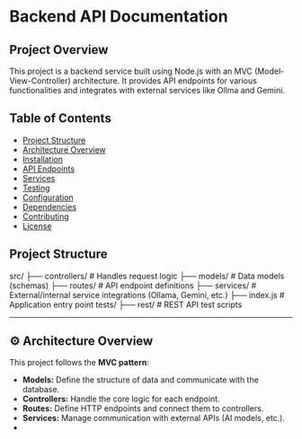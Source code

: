 # Backend API Documentation

## Project Overview
This project is a backend service built using Node.js with an MVC (Model-View-Controller) architecture. It provides API endpoints for various functionalities and integrates with external services like Ollma and Gemini.

## Table of Contents
- [Project Structure](#project-structure)
- [Architecture Overview](#architecture-overview)
- [Installation](#installation)
- [API Endpoints](#api-endpoints)
- [Services](#services)
- [Testing](#testing)
- [Configuration](#configuration)
- [Dependencies](#dependencies)
- [Contributing](#contributing)
- [License](#license)

## Project Structure
src/
├── controllers/ # Handles request logic
├── models/ # Data models (schemas)
├── routes/ # API endpoint definitions
├── services/ # External/internal service integrations (Ollama, Gemini, etc.)
├── index.js # Application entry point
tests/
├── rest/ # REST API test scripts


---

## ⚙️ Architecture Overview

This project follows the **MVC pattern**:

- **Models:** Define the structure of data and communicate with the database.
- **Controllers:** Handle the core logic for each endpoint.
- **Routes:** Define HTTP endpoints and connect them to controllers.
- **Services:** Manage communication with external APIs (AI models, etc.).
-

